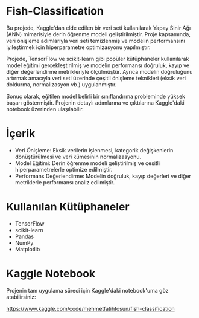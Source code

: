 # Fish-Classification

Bu projede, Kaggle'dan elde edilen bir veri seti kullanılarak Yapay Sinir Ağı (ANN) mimarisiyle derin öğrenme modeli geliştirilmiştir. Proje kapsamında, veri önişleme adımlarıyla veri seti temizlenmiş ve modelin performansını iyileştirmek için hiperparametre optimizasyonu yapılmıştır.

Projede, TensorFlow ve scikit-learn gibi popüler kütüphaneler kullanılarak model eğitimi gerçekleştirilmiş ve modelin performansı doğruluk, kayıp ve diğer değerlendirme metrikleriyle ölçülmüştür. Ayrıca modelin doğruluğunu artırmak amacıyla veri seti üzerinde çeşitli önişleme teknikleri (eksik veri doldurma, normalizasyon vb.) uygulanmıştır.

Sonuç olarak, eğitilen model belirli bir sınıflandırma probleminde yüksek başarı göstermiştir. Projenin detaylı adımlarına ve çıktılarına Kaggle'daki notebook üzerinden ulaşılabilir.

# İçerik
- Veri Önişleme: Eksik verilerin işlenmesi, kategorik değişkenlerin dönüştürülmesi ve veri kümesinin normalizasyonu.
- Model Eğitimi: Derin öğrenme modeli geliştirilmiş ve çeşitli hiperparametrelerle optimize edilmiştir.
- Performans Değerlendirme: Modelin doğruluk, kayıp değerleri ve diğer metriklerle performansı analiz edilmiştir.

# Kullanılan Kütüphaneler
- TensorFlow
- scikit-learn
- Pandas
- NumPy
- Matplotlib

# Kaggle Notebook
Projenin tam uygulama süreci için Kaggle'daki notebook'uma göz atabilirsiniz:

https://www.kaggle.com/code/mehmetfatihtosun/fish-classification
